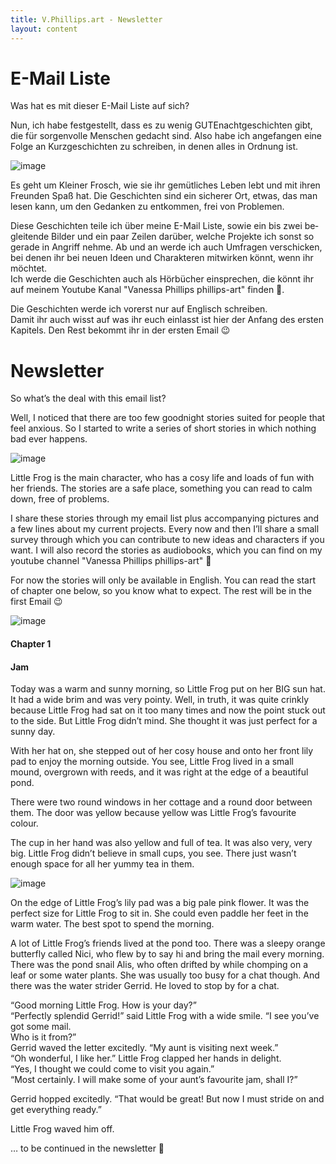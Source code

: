 ```yaml
---
title: V.Phillips.art - Newsletter
layout: content
---
```


<div lang="de">
<h1 id="newsletter-e-mail-liste">E-Mail Liste</h1>

<p>Was hat es mit dieser E-Mail Liste auf sich?</p>

<p>Nun, ich habe festgestellt, dass es zu wenig GUTEnachtgeschichten gibt, die für sorgenvolle Menschen gedacht sind.
Also habe ich angefangen eine Folge an Kurzgeschichten zu schreiben, in denen alles in Ordnung ist.</p>

<p><img src="/assets/images/little-frog.png" alt="image" class="pull-right"></p>

<p>Es geht um Kleiner Frosch, wie sie ihr gemütliches Leben lebt und mit ihren Freunden Spaß hat. Die Geschichten sind ein
sicherer Ort, etwas, das man lesen kann, um den Gedanken zu entkommen, frei von Problemen.</p>

<p>Diese Geschichten teile ich über meine E-Mail Liste, sowie ein bis zwei begleitende Bilder und ein paar Zeilen darüber,
welche Projekte ich sonst so gerade in Angriff nehme. Ab und an werde ich auch Umfragen verschicken, bei denen ihr bei
neuen Ideen und
Charakteren mitwirken könnt, wenn ihr möchtet.<br>
Ich werde die Geschichten auch als Hörbücher einsprechen, die könnt ihr auf meinem Youtube Kanal "Vanessa Phillips phillips-art" finden 💚.</p>

<p>Die Geschichten werde ich vorerst nur auf Englisch schreiben.<br>
Damit ihr auch wisst auf was ihr euch einlasst ist hier der Anfang des ersten Kapitels. Den Rest bekommt ihr in der
ersten Email 😉</p>
</div>

<div lang="en">
<h1 id="newsletter">Newsletter</h1>

<p>So what’s the deal with this email list?</p>
<p>Well, I noticed that there are too few goodnight stories suited for people that feel anxious. So I started to write a series of short stories in which nothing bad ever happens.</p>

<p><img src="/assets/images/little-frog.png" alt="image" class="pull-right"></p>

<p>Little Frog is the main character, who has a cosy life and loads of fun with her friends. The stories are a safe place, something you can read to calm down, free of problems.</p>

<p>I share these stories through my email list plus accompanying pictures and a few lines about my current projects. Every now and then I’ll share a small survey through which you can contribute to new ideas and characters if you want.
I will also record the stories as audiobooks, which you can find on my youtube channel "Vanessa Phillips phillips-art" 💚</p>

<p>For now the stories will only be available in English.
You can read the start of chapter one below, so you know what to expect.
The rest will be in the first Email 😉
</p>
</div>

<p>
</p>
<p><img src="/assets/portfolio/GPNS.jpeg" alt="image"></p>

<h4 id="chapter-1">Chapter 1</h4>

<h4 id="jam">Jam</h4>

<p>Today was a warm and sunny morning, so Little Frog put on her BIG sun hat. It had a wide brim and was very pointy. Well,
in truth, it was quite crinkly because Little Frog had sat on it too many times and now the point stuck out to the side.
But Little Frog didn’t mind. She thought it was just perfect for a sunny day.</p>

<p>With her hat on, she stepped out of her cosy house and onto her front lily pad to enjoy the morning outside. You see,
Little Frog lived in a small mound, overgrown with reeds, and it was right at the edge of a beautiful pond.</p>

<p>There were two round windows in her cottage and a round door between them. The door was yellow because yellow was Little
Frog’s favourite colour.</p>

<p>The cup in her hand was also yellow and full of tea. It was also very, very big. Little Frog didn’t believe in small
cups, you see. There just wasn’t enough space for all her yummy tea in them.</p>

<p><img src="/assets/images/LFHousPond.png" alt="image"></p>

<p>On the edge of Little Frog’s lily pad was a big pale pink flower. It was the perfect size for Little Frog to sit in. She
could even paddle her feet in the warm water. The best spot to spend the morning.</p>

<p>A lot of Little Frog’s friends lived at the pond too. There was a sleepy orange butterfly called Nici, who flew by to
say hi and bring the mail every morning. There was the pond snail Alis, who often drifted by while chomping on a leaf or
some water plants. She was usually too busy for a chat though. And there was the water strider Gerrid. He loved to stop
by for a
chat.</p>

<p>“Good morning Little Frog. How is your day?”<br>
“Perfectly splendid Gerrid!” said Little Frog with a wide smile. “I see you’ve got some mail.<br>
Who is it from?”<br>
Gerrid waved the letter excitedly. “My aunt is visiting next week.”<br>
“Oh wonderful, I like her.” Little Frog clapped her hands in delight.<br>
“Yes, I thought we could come to visit you again.”<br>
“Most certainly. I will make some of your aunt’s favourite jam, shall I?”</p>

<p>Gerrid hopped excitedly. “That would be great! But now I must stride on and get everything ready.”</p>

<p>Little Frog waved him off.</p>

<p>… to be continued in the newsletter 💚</p>
